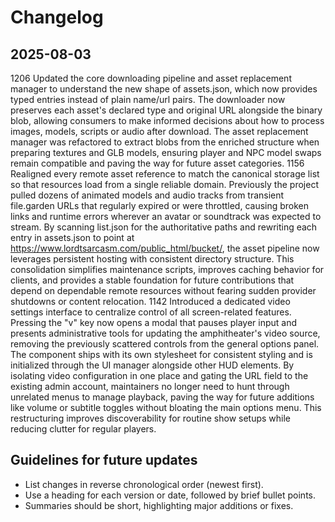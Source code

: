 # Changelog

## 2025-08-03

1206 Updated the core downloading pipeline and asset replacement manager to understand the new shape of assets.json, which now provides typed entries instead of plain name/url pairs. The downloader now preserves each asset's declared type and original URL alongside the binary blob, allowing consumers to make informed decisions about how to process images, models, scripts or audio after download. The asset replacement manager was refactored to extract blobs from the enriched structure when preparing textures and GLB models, ensuring player and NPC model swaps remain compatible and paving the way for future asset categories.
1156 Realigned every remote asset reference to match the canonical storage list so that resources load from a single reliable domain. Previously the project pulled dozens of animated models and audio tracks from transient file.garden URLs that regularly expired or were throttled, causing broken links and runtime errors wherever an avatar or soundtrack was expected to stream. By scanning list.json for the authoritative paths and rewriting each entry in assets.json to point at https://www.lordtsarcasm.com/public_html/bucket/, the asset pipeline now leverages persistent hosting with consistent directory structure. This consolidation simplifies maintenance scripts, improves caching behavior for clients, and provides a stable foundation for future contributions that depend on dependable remote resources without fearing sudden provider shutdowns or content relocation.
1142 Introduced a dedicated video settings interface to centralize control of all screen-related features. Pressing the "v" key now opens a modal that pauses player input and presents administrative tools for updating the amphitheater's video source, removing the previously scattered controls from the general options panel. The component ships with its own stylesheet for consistent styling and is initialized through the UI manager alongside other HUD elements. By isolating video configuration in one place and gating the URL field to the existing admin account, maintainers no longer need to hunt through unrelated menus to manage playback, paving the way for future additions like volume or subtitle toggles without bloating the main options menu. This restructuring improves discoverability for routine show setups while reducing clutter for regular players.

## Guidelines for future updates
- List changes in reverse chronological order (newest first).
- Use a heading for each version or date, followed by brief bullet points.
- Summaries should be short, highlighting major additions or fixes.